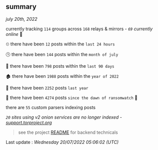 
## summary
_july 20th, 2022_

currently tracking `114` groups across `168` relays & mirrors - _`69` currently online_ 📡

⏲ there have been `12` posts within the `last 24 hours`

🕓 there have been `144` posts within the `month of july`

📅 there have been `798` posts within the `last 90 days`

🏚 there have been `1988` posts within the `year of 2022`

🚀 there have been `2252` posts `last year`

🦕 there have been `4274` posts `since the dawn of ransomwatch` 🐣

there are `55` custom parsers indexing posts

_`20` sites using v2 onion services are no longer indexed - [support.torproject.org](https://support.torproject.org/onionservices/v2-deprecation/)_

> see the project [README](https://github.com/jmousqueton/ransomwatch#readme) for backend technicals



Last update : _Wednesday 20/07/2022 05:06:02 (UTC)_


